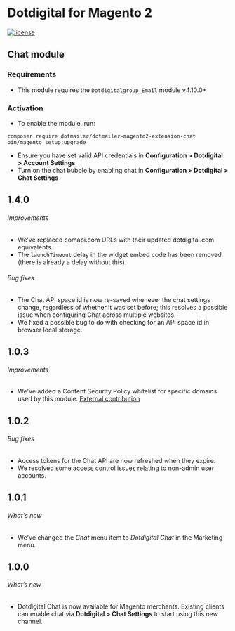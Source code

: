 # Dotdigital for Magento 2
[![license](https://img.shields.io/github/license/mashape/apistatus.svg)](LICENSE.md)
## Chat module

### Requirements

- This module requires the `Dotdigitalgroup_Email` module v4.10.0+

### Activation

- To enable the module, run:
 ```
 composer require dotmailer/dotmailer-magento2-extension-chat
 bin/magento setup:upgrade
 ```
- Ensure you have set valid API credentials in **Configuration > Dotdigital > Account Settings**
- Turn on the chat bubble by enabling chat in **Configuration > Dotdigital > Chat Settings**

## 1.4.0

###### Improvements
- We’ve replaced comapi.com URLs with their updated dotdigital.com equivalents.
- The `launchTimeout` delay in the widget embed code has been removed (there is already a delay without this).

###### Bug fixes
- The Chat API space id is now re-saved whenever the chat settings change, regardless of whether it was set before; this resolves a possible issue when configuring Chat across multiple websites. 
- We fixed a possible bug to do with checking for an API space id in browser local storage.

## 1.0.3

###### Improvements
- We've added a Content Security Policy whitelist for specific domains used by this module. [External contribution](https://github.com/dotmailer/dotmailer-magento2-extension-chat/pull/1)

## 1.0.2

###### Bug fixes
- Access tokens for the Chat API are now refreshed when they expire.
- We resolved some access control issues relating to non-admin user accounts.

## 1.0.1

###### What's new
- We've changed the _Chat_ menu item to _Dotdigital Chat_ in the Marketing menu.

## 1.0.0

###### What’s new
- Dotdigital Chat is now available for Magento merchants. Existing clients can enable chat via **Dotdigital > Chat Settings** to start using this new channel.  
